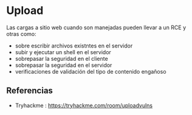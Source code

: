 # Upload

Las cargas a sitio web cuando son manejadas pueden llevar a un RCE y otras como:
- sobre escribir archivos existntes en el servidor
- subir y ejecutar un shell en el servidor
- sobrepasar la seguridad en el cliente 
- sobrepasar la seguridad en el servidor
- verificaciones de validación del tipo de contenido engañoso





## Referencias

- Tryhackme : https://tryhackme.com/room/uploadvulns

